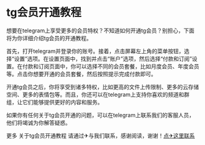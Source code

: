 # tg会员开通教程

想要在telegram上享受更多的会员特权？不知道如何开通tg会员？别担心，下面将为你详细介绍tg会员的开通教程。

首先，打开telegram并登录你的账号。接着，点击屏幕左上角的菜单按钮，选择“设置”选项。在设置页面中，找到并点击“账户”选项，然后选择“付款和订阅”设置。在付款和订阅页面中，你可以选择不同的会员套餐，比如月度会员、年度会员等。点击你想要开通的会员套餐，然后按照提示完成付款即可。

开通tg会员之后，你将享受到诸多特权，比如更高的文件上传限制、更多的云存储空间、更多的表情包等。而且，你还可以在telegram上支持你喜欢的频道和群组，让它们能够提供更好的内容和服务。

如果你有任何关于tg会员开通的问题，可以在telegram上联系我们的客服人员，他们将竭诚为你解答疑惑。

更多 关于tg会员开通教程 请通过✈与我们联系，感谢阅读，谢谢！[点✈这里联系](https://abc.k02.cc)